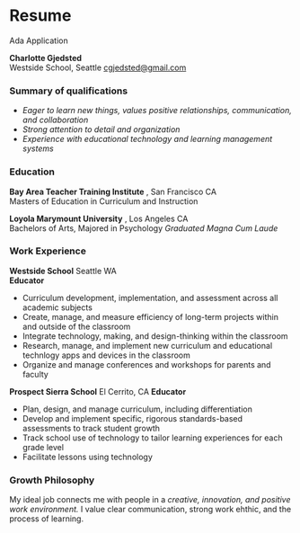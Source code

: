 # Resume
Ada Application

**Charlotte Gjedsted**  
Westside School, Seattle 
cgjedsted@gmail.com

### Summary of qualifications  
* _Eager to learn new things, values positive relationships, communication, and collaboration_  
* _Strong attention to detail and organization_  
* _Experience with educational technology and learning management systems_  

### Education
**Bay Area Teacher Training Institute** , San Francisco CA  
Masters of Education in Curriculum and Instruction 

**Loyola Marymount University** , Los Angeles CA  
Bachelors of Arts, Majored in Psychology 
_Graduated Magna Cum Laude_

### Work Experience
**Westside School** Seattle WA  
**Educator**  
* Curriculum development, implementation, and assessment across all academic subjects
* Create, manage, and measure efficiency of long-term projects within and outside of the classroom  
* Integrate technology, making, and design-thinking within the classroom
* Research, manage, and implement new curriculum and educational technlogy apps and devices in the classroom 
* Organize and manage conferences and workshops for parents and faculty

**Prospect Sierra School** El Cerrito, CA 
**Educator**  
* Plan, design, and manage curriculum, including differentiation 
* Develop and implement specific, rigorous standards-based assessments to track student growth
* Track school use of technology to tailor learning experiences for each grade level
* Facilitate lessons using technology

### Growth Philosophy 
My ideal job connects me with people in a *creative, innovation, and positive work environment.* 
I value clear communication, strong work  ehthic, and the process of learning.
